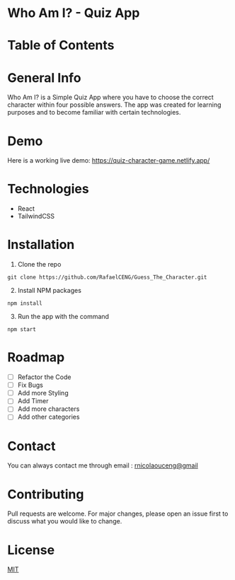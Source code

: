 # Who Am I? - Quiz App

# Table of Contents

# General Info
Who Am I? is a Simple Quiz App where you have to choose the correct character within four possible answers. The app was created for learning purposes and to become familiar with certain technologies.

# Demo
Here is a working live demo: https://quiz-character-game.netlify.app/

# Technologies
- React
- TailwindCSS

# Installation

1. Clone the repo
```
git clone https://github.com/RafaelCENG/Guess_The_Character.git
```
2. Install NPM packages
```
npm install
```
3. Run the app with the command
```
npm start
```

# Roadmap
- [ ] Refactor the Code
- [ ] Fix Bugs
- [ ] Add more Styling
- [ ] Add Timer
- [ ] Add more characters
- [ ] Add other categories

# Contact
You can always contact me through email : [rnicolaouceng@gmail]()

# Contributing
Pull requests are welcome. For major changes, please open an issue first
to discuss what you would like to change.

# License

[MIT](https://choosealicense.com/licenses/mit/)



